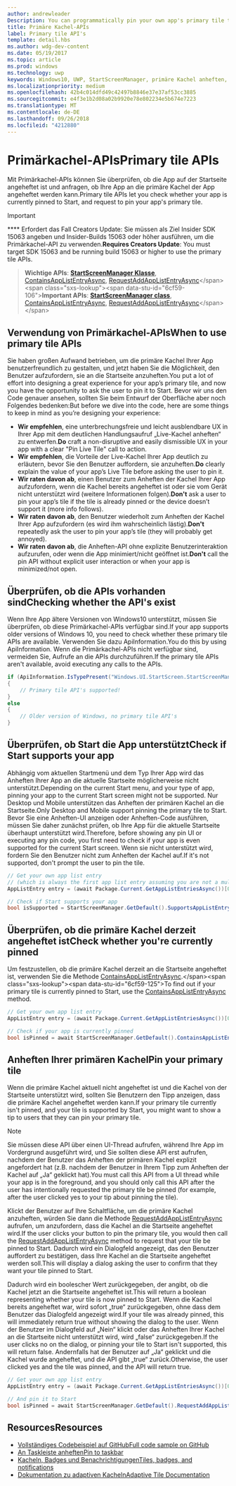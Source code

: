 ```yaml
---
author: andrewleader
Description: You can programmatically pin your own app's primary tile to Start, just like you can pin secondary tiles. And you can check whether it's currently pinned.
title: Primäre Kachel-APIs
label: Primary tile API's
template: detail.hbs
ms.author: wdg-dev-content
ms.date: 05/19/2017
ms.topic: article
ms.prod: windows
ms.technology: uwp
keywords: Windows10, UWP, StartScreenManager, primäre Kachel anheften, primäre Kachel-APIs, überprüfen, ob die Kachel angeheftet ist, Live-Kachel
ms.localizationpriority: medium
ms.openlocfilehash: 42b4c014dfd49c42497b8846e37e37af53cc3885
ms.sourcegitcommit: e4f3e1b2d08a02b9920e78e802234e5b674e7223
ms.translationtype: MT
ms.contentlocale: de-DE
ms.lasthandoff: 09/26/2018
ms.locfileid: "4212880"
---
```

# <a name="primary-tile-apis"></a><span data-ttu-id="6cf59-103">Primärkachel-APIs</span><span class="sxs-lookup"><span data-stu-id="6cf59-103">Primary tile APIs</span></span>
 

<span data-ttu-id="6cf59-104">Mit Primärkachel-APIs können Sie überprüfen, ob die App auf der Startseite angeheftet ist und anfragen, ob Ihre App an die primäre Kachel der App angeheftet werden kann.</span><span class="sxs-lookup"><span data-stu-id="6cf59-104">Primary tile APIs let you check whether your app is currently pinned to Start, and request to pin your app's primary tile.</span></span>

> [!IMPORTANT]
> <span data-ttu-id="6cf59-105">\*\*\*\* Erfordert das Fall Creators Update: Sie müssen als Ziel Insider SDK 15063 angeben und Insider-Builds 15063 oder höher ausführen, um die Primärkachel-API zu verwenden.</span><span class="sxs-lookup"><span data-stu-id="6cf59-105">**Requires Creators Update**: You must target SDK 15063 and be running build 15063 or higher to use the primary tile APIs.</span></span>

> <span data-ttu-id="6cf59-106">**Wichtige APIs**: [**StartScreenManager Klasse**](https://docs.microsoft.com/uwp/api/windows.ui.startscreen.startscreenmanager), [ContainsAppListEntryAsync](https://docs.microsoft.com/uwp/api/windows.ui.startscreen.startscreenmanager#Windows_UI_StartScreen_StartScreenManager_ContainsAppListEntryAsync_Windows_ApplicationModel_Core_AppListEntry_), [RequestAddAppListEntryAsync](https://docs.microsoft.com/uwp/api/windows.ui.startscreen.startscreenmanager#Windows_UI_StartScreen_StartScreenManager_RequestAddAppListEntryAsync_Windows_ApplicationModel_Core_AppListEntry_)</span><span class="sxs-lookup"><span data-stu-id="6cf59-106">**Important APIs**: [**StartScreenManager class**](https://docs.microsoft.com/uwp/api/windows.ui.startscreen.startscreenmanager), [ContainsAppListEntryAsync](https://docs.microsoft.com/uwp/api/windows.ui.startscreen.startscreenmanager#Windows_UI_StartScreen_StartScreenManager_ContainsAppListEntryAsync_Windows_ApplicationModel_Core_AppListEntry_), [RequestAddAppListEntryAsync](https://docs.microsoft.com/uwp/api/windows.ui.startscreen.startscreenmanager#Windows_UI_StartScreen_StartScreenManager_RequestAddAppListEntryAsync_Windows_ApplicationModel_Core_AppListEntry_)</span></span>


## <a name="when-to-use-primary-tile-apis"></a><span data-ttu-id="6cf59-107">Verwendung von Primärkachel-APIs</span><span class="sxs-lookup"><span data-stu-id="6cf59-107">When to use primary tile APIs</span></span>

<span data-ttu-id="6cf59-108">Sie haben großen Aufwand betrieben, um die primäre Kachel Ihrer App benutzerfreundlich zu gestalten, und jetzt haben Sie die Möglichkeit, den Benutzer aufzufordern, sie an die Startseite anzuheften.</span><span class="sxs-lookup"><span data-stu-id="6cf59-108">You put a lot of effort into designing a great experience for your app’s primary tile, and now you have the opportunity to ask the user to pin it to Start.</span></span> <span data-ttu-id="6cf59-109">Bevor wir uns den Code genauer ansehen, sollten Sie beim Entwurf der Oberfläche aber noch Folgendes bedenken:</span><span class="sxs-lookup"><span data-stu-id="6cf59-109">But before we dive into the code, here are some things to keep in mind as you’re designing your experience:</span></span>

* <span data-ttu-id="6cf59-110">**Wir empfehlen**, eine unterbrechungsfreie und leicht ausblendbare UX in Ihrer App mit dem deutlichen Handlungsaufruf „Live-Kachel anheften“ zu entwerfen.</span><span class="sxs-lookup"><span data-stu-id="6cf59-110">**Do** craft a non-disruptive and easily dismissible UX in your app with a clear "Pin Live Tile" call to action.</span></span>
* <span data-ttu-id="6cf59-111">**Wir empfehlen**, die Vorteile der Live-Kachel Ihrer App deutlich zu erläutern, bevor Sie den Benutzer auffordern, sie anzuheften.</span><span class="sxs-lookup"><span data-stu-id="6cf59-111">**Do** clearly explain the value of your app’s Live Tile before asking the user to pin it.</span></span>
* <span data-ttu-id="6cf59-112">**Wir raten davon ab**, einen Benutzer zum Anheften der Kachel Ihrer App aufzufordern, wenn die Kachel bereits angeheftet ist oder sie vom Gerät nicht unterstützt wird (weitere Informationen folgen).</span><span class="sxs-lookup"><span data-stu-id="6cf59-112">**Don't** ask a user to pin your app’s tile if the tile is already pinned or the device doesn’t support it (more info follows).</span></span>
* <span data-ttu-id="6cf59-113">**Wir raten davon ab**, den Benutzer wiederholt zum Anheften der Kachel Ihrer App aufzufordern (es wird ihm wahrscheinlich lästig).</span><span class="sxs-lookup"><span data-stu-id="6cf59-113">**Don't** repeatedly ask the user to pin your app’s tile (they will probably get annoyed).</span></span>
* <span data-ttu-id="6cf59-114">**Wir raten davon ab**, die Anheften-API ohne explizite Benutzerinteraktion aufzurufen, oder wenn die App minimiert/nicht geöffnet ist.</span><span class="sxs-lookup"><span data-stu-id="6cf59-114">**Don't** call the pin API without explicit user interaction or when your app is minimized/not open.</span></span>


## <a name="checking-whether-the-apis-exist"></a><span data-ttu-id="6cf59-115">Überprüfen, ob die APIs vorhanden sind</span><span class="sxs-lookup"><span data-stu-id="6cf59-115">Checking whether the API's exist</span></span>

<span data-ttu-id="6cf59-116">Wenn Ihre App ältere Versionen von Windows10 unterstützt, müssen Sie überprüfen, ob diese Primärkachel-APIs verfügbar sind.</span><span class="sxs-lookup"><span data-stu-id="6cf59-116">If your app supports older versions of Windows 10, you need to check whether these primary tile APIs are available.</span></span> <span data-ttu-id="6cf59-117">Verwenden Sie dazu ApiInformation.</span><span class="sxs-lookup"><span data-stu-id="6cf59-117">You do this by using ApiInformation.</span></span> <span data-ttu-id="6cf59-118">Wenn die Primärkachel-APIs nicht verfügbar sind, vermeiden Sie, Aufrufe an die APIs durchzuführen.</span><span class="sxs-lookup"><span data-stu-id="6cf59-118">If the primary tile APIs aren't available, avoid executing any calls to the APIs.</span></span>

```csharp
if (ApiInformation.IsTypePresent("Windows.UI.StartScreen.StartScreenManager"))
{
    // Primary tile API's supported!
}
else
{
    // Older version of Windows, no primary tile API's
}
```


## <a name="check-if-start-supports-your-app"></a><span data-ttu-id="6cf59-119">Überprüfen, ob Start die App unterstützt</span><span class="sxs-lookup"><span data-stu-id="6cf59-119">Check if Start supports your app</span></span>

<span data-ttu-id="6cf59-120">Abhängig vom aktuellen Startmenü und dem Typ Ihrer App wird das Anheften Ihrer App an die aktuelle Startseite möglicherweise nicht unterstützt.</span><span class="sxs-lookup"><span data-stu-id="6cf59-120">Depending on the current Start menu, and your type of app, pinning your app to the current Start screen might not be supported.</span></span> <span data-ttu-id="6cf59-121">Nur Desktop und Mobile unterstützen das Anheften der primären Kachel an die Startseite.</span><span class="sxs-lookup"><span data-stu-id="6cf59-121">Only Desktop and Mobile support pinning the primary tile to Start.</span></span> <span data-ttu-id="6cf59-122">Bevor Sie eine Anheften-UI anzeigen oder Anheften-Code ausführen, müssen Sie daher zunächst prüfen, ob Ihre App für die aktuelle Startseite überhaupt unterstützt wird.</span><span class="sxs-lookup"><span data-stu-id="6cf59-122">Therefore, before showing any pin UI or executing any pin code, you first need to check if your app is even supported for the current Start screen.</span></span> <span data-ttu-id="6cf59-123">Wenn sie nicht unterstützt wird, fordern Sie den Benutzer nicht zum Anheften der Kachel auf.</span><span class="sxs-lookup"><span data-stu-id="6cf59-123">If it's not supported, don't prompt the user to pin the tile.</span></span>

```csharp
// Get your own app list entry
// (which is always the first app list entry assuming you are not a multi-app package)
AppListEntry entry = (await Package.Current.GetAppListEntriesAsync())[0];

// Check if Start supports your app
bool isSupported = StartScreenManager.GetDefault().SupportsAppListEntry(entry);
```


## <a name="check-whether-youre-currently-pinned"></a><span data-ttu-id="6cf59-124">Überprüfen, ob die primäre Kachel derzeit angeheftet ist</span><span class="sxs-lookup"><span data-stu-id="6cf59-124">Check whether you're currently pinned</span></span>

<span data-ttu-id="6cf59-125">Um festzustellen, ob die primäre Kachel derzeit an die Startseite angeheftet ist, verwenden Sie die Methode [ContainsAppListEntryAsync](https://docs.microsoft.com/uwp/api/windows.ui.startscreen.startscreenmanager#Windows_UI_StartScreen_StartScreenManager_ContainsAppListEntryAsync_Windows_ApplicationModel_Core_AppListEntry_).</span><span class="sxs-lookup"><span data-stu-id="6cf59-125">To find out if your primary tile is currently pinned to Start, use the [ContainsAppListEntryAsync](https://docs.microsoft.com/uwp/api/windows.ui.startscreen.startscreenmanager#Windows_UI_StartScreen_StartScreenManager_ContainsAppListEntryAsync_Windows_ApplicationModel_Core_AppListEntry_) method.</span></span>

```csharp
// Get your own app list entry
AppListEntry entry = (await Package.Current.GetAppListEntriesAsync())[0];

// Check if your app is currently pinned
bool isPinned = await StartScreenManager.GetDefault().ContainsAppListEntryAsync(entry);
```


##  <a name="pin-your-primary-tile"></a><span data-ttu-id="6cf59-126">Anheften Ihrer primären Kachel</span><span class="sxs-lookup"><span data-stu-id="6cf59-126">Pin your primary tile</span></span>

<span data-ttu-id="6cf59-127">Wenn die primäre Kachel aktuell nicht angeheftet ist und die Kachel von der Startseite unterstützt wird, sollten Sie Benutzern den Tipp anzeigen, dass die primäre Kachel angeheftet werden kann.</span><span class="sxs-lookup"><span data-stu-id="6cf59-127">If your primary tile currently isn't pinned, and your tile is supported by Start, you might want to show a tip to users that they can pin your primary tile.</span></span>

> [!NOTE]
> <span data-ttu-id="6cf59-128">Sie müssen diese API über einen UI-Thread aufrufen, während Ihre App im Vordergrund ausgeführt wird, und Sie sollten diese API erst aufrufen, nachdem der Benutzer das Anheften der primären Kachel explizit angefordert hat (z.B. nachdem der Benutzer in Ihrem Tipp zum Anheften der Kachel auf „Ja“ geklickt hat).</span><span class="sxs-lookup"><span data-stu-id="6cf59-128">You must call this API from a UI thread while your app is in the foreground, and you should only call this API after the user has intentionally requested the primary tile be pinned (for example, after the user clicked yes to your tip about pinning the tile).</span></span>

<span data-ttu-id="6cf59-129">Klickt der Benutzer auf Ihre Schaltfläche, um die primäre Kachel anzuheften, würden Sie dann die Methode [RequestAddAppListEntryAsync](https://docs.microsoft.com/uwp/api/windows.ui.startscreen.startscreenmanager#Windows_UI_StartScreen_StartScreenManager_RequestAddAppListEntryAsync_Windows_ApplicationModel_Core_AppListEntry_) aufrufen, um anzufordern, dass die Kachel an die Startseite angeheftet wird.</span><span class="sxs-lookup"><span data-stu-id="6cf59-129">If the user clicks your button to pin the primary tile, you would then call the [RequestAddAppListEntryAsync](https://docs.microsoft.com/uwp/api/windows.ui.startscreen.startscreenmanager#Windows_UI_StartScreen_StartScreenManager_RequestAddAppListEntryAsync_Windows_ApplicationModel_Core_AppListEntry_) method to request that your tile be pinned to Start.</span></span> <span data-ttu-id="6cf59-130">Dadurch wird ein Dialogfeld angezeigt, das den Benutzer auffordert zu bestätigen, dass Ihre Kachel an die Startseite angeheftet werden soll.</span><span class="sxs-lookup"><span data-stu-id="6cf59-130">This will display a dialog asking the user to confirm that they want your tile pinned to Start.</span></span>

<span data-ttu-id="6cf59-131">Dadurch wird ein boolescher Wert zurückgegeben, der angibt, ob die Kachel jetzt an die Startseite angeheftet ist.</span><span class="sxs-lookup"><span data-stu-id="6cf59-131">This will return a boolean representing whether your tile is now pinned to Start.</span></span> <span data-ttu-id="6cf59-132">Wenn die Kachel bereits angeheftet war, wird sofort „true“ zurückgegeben, ohne dass dem Benutzer das Dialogfeld angezeigt wird.</span><span class="sxs-lookup"><span data-stu-id="6cf59-132">If your tile was already pinned, this will immediately return true without showing the dialog to the user.</span></span> <span data-ttu-id="6cf59-133">Wenn der Benutzer im Dialogfeld auf „Nein“ klickt oder das Anheften Ihrer Kachel an die Startseite nicht unterstützt wird, wird „false“ zurückgegeben.</span><span class="sxs-lookup"><span data-stu-id="6cf59-133">If the user clicks no on the dialog, or pinning your tile to Start isn't supported, this will return false.</span></span> <span data-ttu-id="6cf59-134">Andernfalls hat der Benutzer auf „Ja“ geklickt und die Kachel wurde angeheftet, und die API gibt „true“ zurück.</span><span class="sxs-lookup"><span data-stu-id="6cf59-134">Otherwise, the user clicked yes and the tile was pinned, and the API will return true.</span></span>

```csharp
// Get your own app list entry
AppListEntry entry = (await Package.Current.GetAppListEntriesAsync())[0];

// And pin it to Start
bool isPinned = await StartScreenManager.GetDefault().RequestAddAppListEntryAsync(entry);
```


## <a name="resources"></a><span data-ttu-id="6cf59-135">Resources</span><span class="sxs-lookup"><span data-stu-id="6cf59-135">Resources</span></span>

* [<span data-ttu-id="6cf59-136">Vollständiges Codebeispiel auf GitHub</span><span class="sxs-lookup"><span data-stu-id="6cf59-136">Full code sample on GitHub</span></span>](https://github.com/WindowsNotifications/quickstart-pin-primary-tile)
* [<span data-ttu-id="6cf59-137">An Taskleiste anheften</span><span class="sxs-lookup"><span data-stu-id="6cf59-137">Pin to taskbar</span></span>](../pin-to-taskbar.md)
* [<span data-ttu-id="6cf59-138">Kacheln, Badges und Benachrichtigungen</span><span class="sxs-lookup"><span data-stu-id="6cf59-138">Tiles, badges, and notifications</span></span>](index.md)
* [<span data-ttu-id="6cf59-139">Dokumentation zu adaptiven Kacheln</span><span class="sxs-lookup"><span data-stu-id="6cf59-139">Adaptive Tile Documentation</span></span>](create-adaptive-tiles.md)
